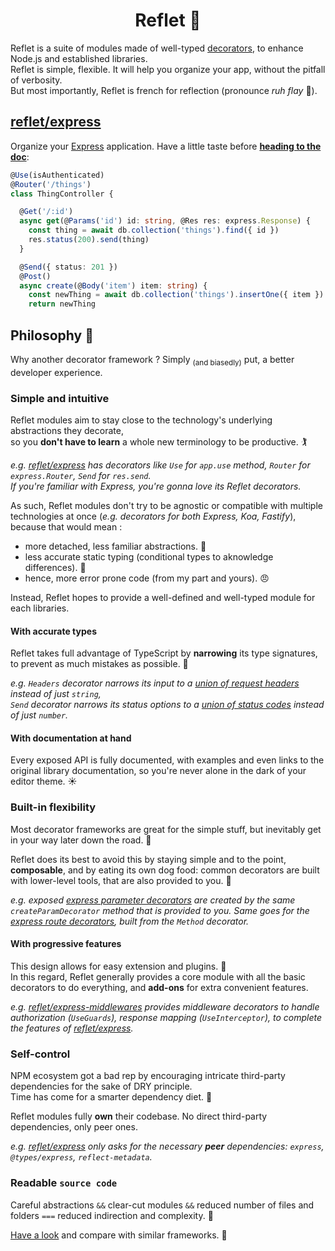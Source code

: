 <h1 align="center">Reflet 💫</h1>

Reflet is a suite of modules made of well-typed [decorators](https://www.typescriptlang.org/docs/handbook/decorators.html), to enhance Node.js and established libraries.<br>Reflet is simple, flexible. It will help you organize your app, without the pitfall of verbosity.<br>But most importantly, Reflet is french for reflection (pronounce _ruh flay_ 🐔).

## [reflet/express](./express)

Organize your [Express](https://expressjs.com/) application. Have a little taste before **[heading to the doc](./express/README.MD)**:

```ts
@Use(isAuthenticated)
@Router('/things')
class ThingController {

  @Get('/:id')
  async get(@Params('id') id: string, @Res res: express.Response) {
    const thing = await db.collection('things').find({ id })
    res.status(200).send(thing)
  }

  @Send({ status: 201 })
  @Post()
  async create(@Body('item') item: string) {
    const newThing = await db.collection('things').insertOne({ item })
    return newThing
```

## Philosophy 📣

Why another decorator framework ? Simply <sub>(and biasedly)</sub> put, a better developer experience.

### Simple and intuitive

Reflet modules aim to stay close to the technology's underlying abstractions they decorate, <br>so you **don't have to learn** a whole new terminology to be productive. 🏌️‍

_e.g. [reflet/express](./express) has decorators like `Use` for `app.use` method, `Router` for `express.Router`, `Send` for `res.send`.<br>If you're familiar with Express, you're gonna love its Reflet decorators._

As such, Reflet modules don't try to be agnostic or compatible with multiple technologies at once (_e.g. decorators for both Express, Koa, Fastify_), because that would mean :

* more detached, less familiar abstractions. 🤔
* less accurate static typing (conditional types to aknowledge differences). 🤥
* hence, more error prone code (from my part and yours). 😠

Instead, Reflet hopes to provide a well-defined and well-typed module for each libraries.

#### With accurate types

Reflet takes full advantage of TypeScript by **narrowing** its type signatures, to prevent as much mistakes as possible. 🎯

_e.g. `Headers` decorator narrows its input to a [union of request headers](./express/src/interfaces.ts#L25) instead of just `string`, <br>`Send` decorator narrows its status options to a [union of status codes](./express/src/interfaces.ts#L165) instead of just `number`._

#### With documentation at hand

Every exposed API is fully documented, with examples and even links to the original library documentation, so you're never alone in the dark of your editor theme. ☀️

### Built-in flexibility

Most decorator frameworks are great for the simple stuff, but inevitably get in your way later down the road. 🎠

Reflet does its best to avoid this by staying simple and to the point, **composable**, and by eating its own dog food: common decorators are built with lower-level tools, that are also provided to you. 🐎

_e.g. exposed [express parameter decorators](./express/src/param-decorators.ts) are created by the same `createParamDecorator` method that is provided to you. Same goes for the [express route decorators](./express/src/route-decorators.ts), built from the `Method` decorator._

#### With progressive features

This design allows for easy extension and plugins. 🧩<br>In this regard, Reflet generally provides a core module with all the basic decorators to do everything, and **add-ons** for extra convenient features.

_e.g. [reflet/express-middlewares](./express-middlewares) provides middleware decorators to handle authorization (`UseGuards`), response mapping (`UseInterceptor`), to complete the features of [reflet/express](./express)._

### Self-control

NPM ecosystem got a bad rep by encouraging intricate third-party dependencies for the sake of DRY principle. <br>Time has come for a smarter dependency diet. 🍳

Reflet modules fully **own** their codebase. No direct third-party dependencies, only peer ones.

_e.g. [reflet/express](./express) only asks for the necessary **peer** dependencies: `express`, `@types/express`, `reflect-metadata`._

### Readable `source code`

Careful abstractions `&&` clear-cut modules `&&` reduced number of files and folders `===` reduced indirection and complexity. 🧵

[Have a look](./express/src) and compare with similar frameworks. 🧶
